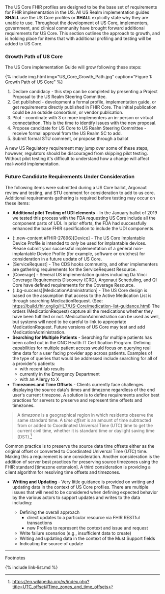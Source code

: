 
The US Core FHIR profiles are designed to be the base set of requirements for FHIR implementation in the US. All US Realm implementation guides **SHALL** use the US Core profiles or **SHALL** explicitly state why they are unable to use. Throughout the development of US Core, implementers, government, and clinical community have brought forward additional requirements for US Core. This section outlines the approach to growth, and is holding place for items that with additional profiling and testing will be added to US Core.

### Growth Path of US Core

The US Core implementation Guide will grow following these steps:

{% include img.html img="US_Core_Growth_Path.jpg" caption="Figure 1: Growth Path of US Core" %}

1. Declare candidacy - this step can be completed by presenting a Project Proposal to the US Realm Steering Committee.
1. Get published - development a formal profile, implementation guide, or get requirements directly published in  FHIR Core. The initial publication could be an outside consortium, or vendor publication.
1. Pilot - coordinate with 3 or more implementers an in-person or virtual connectathon. This is the time to identify issues with the new proposal.
1. Propose candidate for US Core to US Realm Steering Committee - receive formal approval from the US Realm SC to add.
1. Submit formal STU comment, or propose through a ballot

A new US Regulatory requirement may jump over some of these steps, however, regulators should be discouraged from skipping pilot testing. Without pilot testing it's difficult to understand how a change will affect real-world implementation.



### Future Candidate Requirements Under Consideration

The following items were submitted during a US Core ballot, Argonaut review and testing, and STU comment for consideration to add to us core. Additional requirements gathering is required before testing may occur on these items:

- **Additional pilot Testing of UDI elements** - In the January ballot of 2019 we tested this process with the FDA requesting US Core include all the component parts of UDI. In prior efforts, the FDA had successfully enhanced the base FHIR specification to include the UDI components.
* {:.new-content #FHIR-27896}[Device] - The US Core Implantable Device Profile is intended to *only* be used for implantable devices. Please submit your successful implementation of a general non-implantable Device Profile (for example, software or crutches) for consideration in a future update of US Core.
* [ServiceRequest] - The CDS hooks community, and other implementers are gathering requirements for the ServiceRequest Resource.
* [Coverage] - Several US implementation guides including Da Vinci Coverage Requirements Discovery (CRD), Argonaut Scheduling, and QI Core have defined requirements for the Coverage Resource.
* {:.bg-success}[MedicationAdministration] - The US Core design is based on the assumption that access to the Active Medication List is through searching MedicationRequest. (See: https://build.fhir.org/ig/HL7/US-Core/medication-list-guidance.html)  The orders (MedicationRequest) capture all the medications whether they have been fulfilled or not. MedicationAdministration can be used as well, but systems will need to be careful to link to appropriate MedicationRequest.  Future versions of US Core may test and add MedicationAdministration.
* **Searching for Multiple Patients** - Searching for multiple patients has been called out in the ONC Health IT Certification Program.  Defining capabilities for multiple patient access would focus on querying real time data for a user facing provider app across patients. Examples of the type of queries that would be addressed include searching for all of a provider's patients:
    - with recent lab results  
    - currently in the Emergency Department
    - with an Allergy to X
* **Timezones and Time Offsets** - Clients currently face challenges displaying the source data's times and timezone regardless of the end user's current timezone.  A solution is to define requirements and/or best practices for servers to preserve and represent time offsets and timezones.  
>A *timezone* is a geographical region in which residents observe the same standard time. A *time offset* is an amount of time subtracted from or added to Coordinated Universal Time (UTC) time to get the current civil time, whether it is standard time or daylight saving time (DST).[^1]

  Common practice is to preserve the source data time offsets either as the original offset or converted to Coordinated Universal Time (UTC) time. Making this a requirement is one consideration.  Another consideration is the addition of server best practices for preserving source timezones using the FHIR standard [timezone extension]. A third consideration is providing a client algorithm for resolving time offsets and timezones.

* **Writing and Updating** - Very little guidance is provided on writing and updating data in the context of US Core profiles. There are multiple issues that will need to be considered when defining expected behavior by the various actors to support updates and writes to the data including:

  - Defining the overall approach
    -  direct updates to a particular resource via FHIR RESTful transactions
    - new Profiles to represent the context and issue and request
  - Write failure scenarios (e.g., insufficient data to create)
  - Writing and updating data in the context of the Must Support fields
  - Indicating the source of update

------------------------------------------------------------------------
Footnotes

[^1]: https://en.wikipedia.org/w/index.php?title=UTC_offset#Time_zones_and_time_offsets


{% include link-list.md %}
